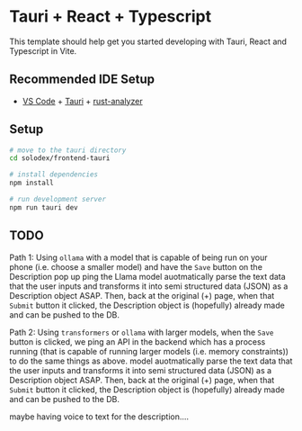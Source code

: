 # Tauri + React + Typescript

This template should help get you started developing with Tauri, React and Typescript in Vite.

## Recommended IDE Setup

- [VS Code](https://code.visualstudio.com/) + [Tauri](https://marketplace.visualstudio.com/items?itemName=tauri-apps.tauri-vscode) + [rust-analyzer](https://marketplace.visualstudio.com/items?itemName=rust-lang.rust-analyzer)


## Setup
```bash
# move to the tauri directory
cd solodex/frontend-tauri

# install dependencies
npm install

# run development server
npm run tauri dev
```


## TODO
Path 1: Using `ollama` with a model that is capable of being run on your phone (i.e. choose a smaller model) and have the `Save` button on the Description pop up ping the Llama model auotmatically parse the text data that the user inputs and transforms it into semi structured data (JSON) as a Description object ASAP. Then, back at the original (+) page, when that `Submit` button it clicked, the Description object is (hopefully) already made and can be pushed to the DB.


Path 2: Using `transformers` or `ollama` with larger models, when the `Save` button is clicked, we ping an API in the backend which has a process running (that is capable of running larger models (i.e. memory constraints)) to do the same things as above.  model auotmatically parse the text data that the user inputs and transforms it into semi structured data (JSON) as a Description object ASAP. Then, back at the original (+) page, when that `Submit` button it clicked, the Description object is (hopefully) already made and can be pushed to the DB.



maybe having voice to text for the description....